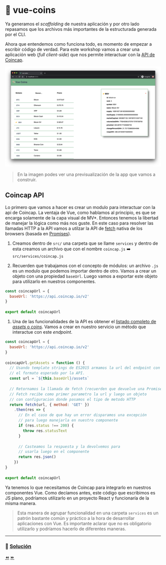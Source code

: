 # 💸 vue-coins

Ya generamos el *scaffolding* de nuestra aplicación y por otro lado repasamos que los archivos más importantes de la estructurada generada por el CLI.

Ahora que entendemos como funciona todo, es momento de empezar a escribir código de verdad. Para este workshop vamos a crear una aplicación web (*full client-side*) que nos permite interactuar con la [API de Coincap](https://docs.coincap.io).

![vue-coins](../img/vue-coins.png)

> En la imagen podes ver una previsualización de la app que vamos a construir.


## Coincap API

Lo primero que vamos a hacer es crear un modulo para interactuar con la api de Coincap. La ventaja de Vue, como hablamos al principio, es que se encarga solamente de la capa visual de MV*. Entonces tenemos la libertad de manejar la lógica como más nos guste. En este caso para resolver las llamadas HTTP a la API vamos a utilzar la API de [fetch](https://developer.mozilla.org/es/docs/Web/API/Fetch_API/Utilizando_Fetch) nativa de los browsers (basada en [Promises](https://developer.mozilla.org/es/docs/Web/JavaScript/Referencia/Objetos_globales/Promise)).

1. Creamos dentro de `src/` una carpeta que se llame `services` y dentro de esta creamos un archivo que con el nombre `coincap.js` ➡️ `src/services/coincap.js`

2. Recuerden que trabajamos con el concepto de módulos: un archivo `.js` es un modulo que podemos importar dentro de otro. Vamos a crear un objeto con una propiedad `baseUrl`. Luego vamos a exportar este objeto para utilizarlo en nuestros componentes.

```javascript
const coincapUrl = {
  baseUrl: 'https://api.coincap.io/v2'
}

export default coincapUrl
```

1. Una de las funcionalidades de la API es obtener el [listado completo de *assets* o *coins*](https://docs.coincap.io/?version=latest#89deffa0-ab03-4e0a-8d92-637a857d2c91). Vamos a crear en nuestro servicio un método que interactue con este *endpoint*.

```js
const coincapUrl = {
  baseUrl: 'https://api.coincap.io/v2'
}

coincapUrl.getAssets = function () {
  // Usando template strings de ES2015 armamos la url del endpoint con
  // el formato esperado por la API.
  const url = `${this.baseUrl}/assets`

  // Retornamos la llamada de fetch (recuerden que devuelve una Promise).
  // Fetch recibe como primer parametro la url y luego un objeto
  // con configuracion donde pasamos el tipo de metodo HTTP
  return fetch(url, { method: 'GET' })
    .then(res => {
      // En el caso de que hay un error disparamos una excepción
      // para luego manejarla en nuestro componente
      if (res.status !== 200) {
        throw res.statusText
      }

      // Casteamos la respuesta y la devolvemos para
      // usarla luego en el componente
      return res.json()
    })
}

export default coincapUrl
```

Ya tenemos lo que necesitamos de Coincap para integrarlo en nuestros componentes Vue. Como decíamos antes, este código que escribimos es JS plano, podríamos utilizarlo en un proyecto React y funcionaría de la misma manera.

> Esta manera de agrupar funcionalidad en una carpeta `services` es un patrón bastante común y práctico a la hora de desarrollar aplicaciones con Vue. Es importante aclarar que no es obligatorio utilizarlo y podríamos hacerlo de diferentes maneras.

___

### 📝 [Solución](https://github.com/ianaya89/workshop-vuejs/blob/master/hints/08.md)

[⏪](https://github.com/ianaya89/workshop-vuejs/blob/master/ex/07.md)  [⏩](https://github.com/ianaya89/workshop-vuejs/blob/master/ex/09.md)
